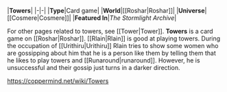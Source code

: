 |**Towers**|
|-|-|
|**Type**|Card game|
|**World**|[[Roshar\|Roshar]]|
|**Universe**|[[Cosmere\|Cosmere]]|
|**Featured In**|*The Stormlight Archive*|

For other pages related to towers, see [[Tower\|Tower]].
**Towers** is a card game on [[Roshar\|Roshar]]. [[Rlain\|Rlain]] is good at playing towers. During the occupation of [[Urithiru\|Urithiru]] Rlain tries to show some women who are gossipping about him that he is a person like them by telling them that he likes to play towers and [[Runaround\|runaround]]. However, he is unsuccessful and their gossip just turns in a darker direction.



https://coppermind.net/wiki/Towers